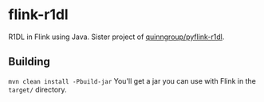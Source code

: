 # flink-r1dl
R1DL in Flink using Java. Sister project of [quinngroup/pyflink-r1dl](https://github.com/quinngroup/pyflink-r1dl/).

## Building
```mvn clean install -Pbuild-jar```
You'll get a jar you can use with Flink in the `target/` directory.
